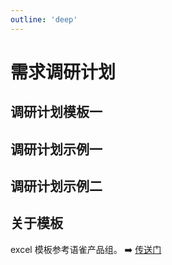 ```yaml
---
outline: 'deep'
---
```


# 需求调研计划

## 调研计划模板一

<ImgPreview src="po/66.png"/>

## 调研计划示例一

<ImgPreview src="po/68.png"/>

## 调研计划示例二

<ImgPreview src="po/69.png"/>

## 关于模板

excel 模板参考语雀产品组。 ➡️ [传送门](https://xc0mg8.yuque.com/xc0mg8/bg1lss/pag8mcfgi4g625fk)
